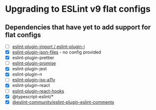 # Upgrading to ESLint v9 flat configs

## Dependencies that have yet to add support for flat configs

- [ ] [eslint-plugin-import / eslint-plugin-i](https://github.com/import-js/eslint-plugin-import/issues/2948)
- [x] [eslint-plugin-json-files](https://github.com/kellyselden/eslint-plugin-json-files) - no config provided
- [x] eslint-plugin-prettier
- [ ] [eslint-plugin-promise](https://github.com/eslint-community/eslint-plugin-promise/issues/449)
- [x] eslint-plugin-jest
- [x] eslint-plugin-n
- [ ] [eslint-plugin-jsx-a11y](https://github.com/jsx-eslint/eslint-plugin-jsx-a11y/pull/891)
- [x] eslint-plugin-react
- [ ] [eslint-plugin-react-hooks](https://github.com/facebook/react/issues/28313)
- [x] @typescript-eslint/\*
- [x] [@eslint-community/eslint-plugin-eslint-comments](https://github.com/eslint-community/eslint-plugin-eslint-comments/issues/182)
